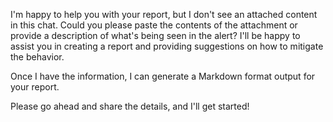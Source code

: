 I'm happy to help you with your report, but I don't see an attached content in this chat. Could you please paste the contents of the attachment or provide a description of what's being seen in the alert? I'll be happy to assist you in creating a report and providing suggestions on how to mitigate the behavior.

Once I have the information, I can generate a Markdown format output for your report.

Please go ahead and share the details, and I'll get started!
